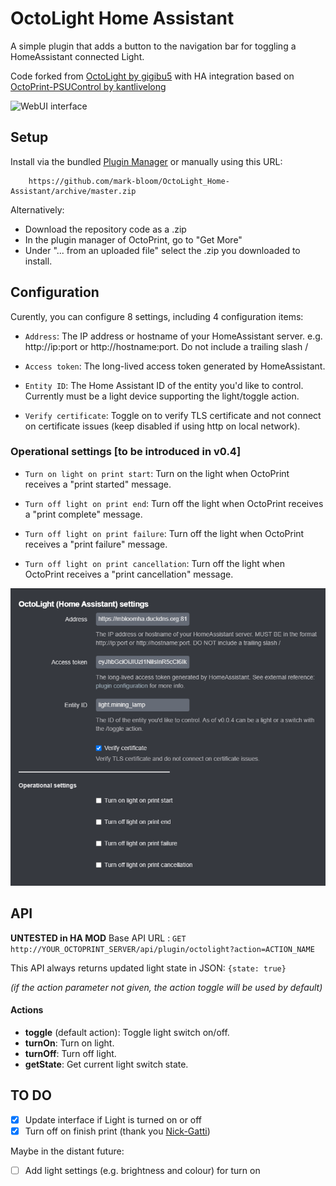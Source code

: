 # OctoLight Home Assistant
A simple plugin that adds a button to the navigation bar for toggling a HomeAssistant connected Light.

Code forked from [OctoLight by gigibu5](https://github.com/gigibu5/OctoLight) with HA integration based on [OctoPrint-PSUControl by kantlivelong](https://github.com/kantlivelong/OctoPrint-PSUControl)

![WebUI interface](img/screenshoot.png)

## Setup
Install via the bundled [Plugin Manager](https://docs.octoprint.org/en/master/bundledplugins/pluginmanager.html) or manually using this URL:

        https://github.com/mark-bloom/OctoLight_Home-Assistant/archive/master.zip
Alternatively:
- Download the repository code as a .zip
- In the plugin manager of OctoPrint, go to "Get More"
- Under "... from an uploaded file" select the .zip you downloaded to install.

## Configuration
Curently, you can configure 8 settings, including 4 configuration items:
- `Address`: The IP address or hostname of your HomeAssistant server. e.g. http://ip:port or http://hostname:port. Do not include a trailing slash /

- `Access token`: The long-lived access token generated by HomeAssistant.

- `Entity ID`: The Home Assistant ID of the entity you'd like to control. Currently must be a light device supporting the light/toggle action.

- `Verify certificate`: Toggle on to verify TLS certificate and not connect on certificate issues (keep disabled if using http on local network).

### Operational settings [to be introduced in v0.4]
- `Turn on light on print start`: Turn on the light when OctoPrint receives a "print started" message.

- `Turn off light on print end`: Turn off the light when OctoPrint receives a "print complete" message.

- `Turn off light on print failure`: Turn off the light when OctoPrint receives a "print failure" message.

- `Turn off light on print cancellation`: Turn off the light when OctoPrint receives a "print cancellation" message.

![Settings panel](img/settings1.png)

## API
**UNTESTED in HA MOD**
Base API URL : `GET http://YOUR_OCTOPRINT_SERVER/api/plugin/octolight?action=ACTION_NAME`

This API always returns updated light state in JSON: `{state: true}`

_(if the action parameter not given, the action toggle will be used by default)_
#### Actions
- **toggle** (default action): Toggle light switch on/off.
- **turnOn**: Turn on light.
- **turnOff**: Turn off light.
- **getState**: Get current light switch state.

## TO DO
- [x] Update interface if Light is turned on or off
- [x] Turn off on finish print (thank you [Nick-Gatti](https://github.com/Nick-Gatti/OctoLight_Home-Assistant/tree/master))

Maybe in the distant future:
- [ ] Add light settings (e.g. brightness and colour) for turn on
